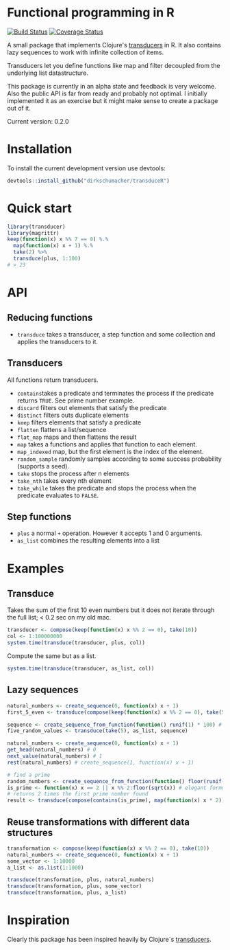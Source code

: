 # Functional programming in R
[![Build Status](https://travis-ci.org/dirkschumacher/transduceR.png?branch=master)](https://travis-ci.org/dirkschumacher/transduceR)
[![Coverage Status](https://coveralls.io/repos/dirkschumacher/transduceR/badge.svg?branch=master)](https://coveralls.io/r/dirkschumacher/transduceR?branch=master)

A small package that implements Clojure's [transducers](http://clojure.org/transducers) in R. It also contains lazy sequences to work with infinite collection of items. 

Transducers let you define functions like map and filter decoupled from the underlying list datastructure. 

This package is currently in an alpha state and feedback is very welcome. Also the public API is far from ready and probably not optimal. I initially implemented it as an exercise but it might make sense to create a package out of it.

Current version: 0.2.0

# Installation

To install the current development version use devtools:

```R 
devtools::install_github("dirkschumacher/transduceR")
```

# Quick start
```R 
library(transducer)
library(magrittr)
keep(function(x) x %% 7 == 0) %.%
  map(function(x) x + 1) %.%
  take(2) %>%
  transduce(plus, 1:100)
# > 23
```

# API

## Reducing functions

* `transduce` takes a transducer, a step function and some collection and applies the transducers to it.


## Transducers
All functions return transducers.

* `contains`takes a predicate and terminates the process if the predicate returns `TRUE`. See prime number example.
* `discard` filters out elements that satisfy the predicate
* `distinct` filters outs duplicate elements
* `keep` filters elements that satisfy a predicate
* `flatten` flattens a list/sequence
* `flat_map` maps and then flattens the result
* `map` takes a functions and applies that function to each element. 
* `map_indexed` map, but the first element is the index of the element.
* `random_sample` randomly samples according to some success probability (supports a seed).
* `take` stops the process after n elements
* `take_nth` takes every nth element
* `take_while` takes the predicate and stops the process when the predicate evaluates to `FALSE`. 

## Step functions
* `plus` a normal `+` operation. However it accepts 1 and 0 arguments.
* `as_list` combines the resulting elements into a list

# Examples

## Transduce 
Takes the sum of the first 10 even numbers but it does not iterate through the full list; < 0.2 sec on my old mac.

```R 
transducer <- compose(keep(function(x) x %% 2 == 0), take(10))
col <- 1:100000000
system.time(transduce(transducer, plus, col))
```

Compute the same but as a list.

```R 
system.time(transduce(transducer, as_list, col))
```

## Lazy sequences 

```R 
natural_numbers <- create_sequence(0, function(x) x + 1) 
first_5_even <- transduce(compose(keep(function(x) x %% 2 == 0), take(5)), as_list, natural_numbers)
```

```R 
sequence <- create_sequence_from_function(function() runif(1) * 100) # infinite random numbers
five_random_values <- transduce(take(5), as_list, sequence)
```

```R 
natural_numbers <- create_sequence(0, function(x) x + 1) 
get_head(natural_numbers) # 0
next_value(natural_numbers) # 1
rest(natural_numbers) # create_sequence(1, function(x) x + 1)
```

```R 
# find a prime
random_numbers <- create_sequence_from_function(function() floor(runif(1) * 10000)) 
is_prime <- function(x) x == 2 || x %% 2:floor(sqrt(x)) # elegant formulation by flodel http://stackoverflow.com/a/19767707
# returns 2 times the first prime number found
result <- transduce(compose(contains(is_prime), map(function(x) x * 2)), plus, random_numbers)
```

## Reuse transformations with different data structures
```R 
transformation <- compose(keep(function(x) x %% 2 == 0), take(10))
natural_numbers <- create_sequence(0, function(x) x + 1) 
some_vector <- 1:10000
a_list <- as.list(1:1000)

transduce(transformation, plus, natural_numbers)
transduce(transformation, plus, some_vector)
transduce(transformation, plus, a_list)
```


# Inspiration
Clearly this package has been inspired heavily by Clojure´s [transducers](http://clojure.org/transducers).


